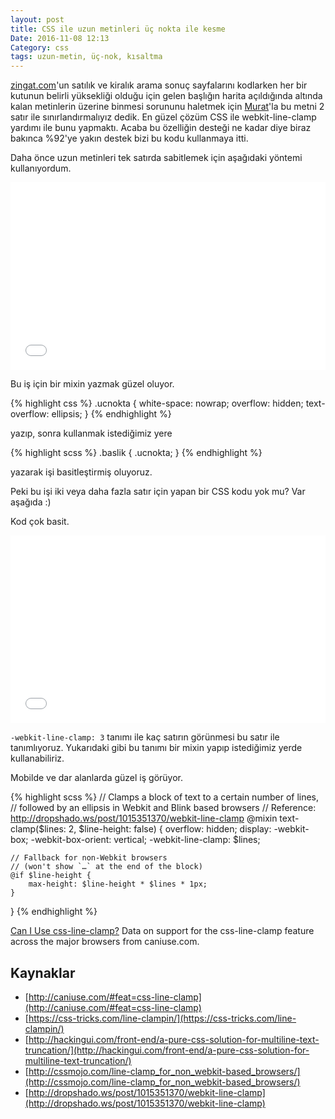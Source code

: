 ```yaml
---
layout: post
title: CSS ile uzun metinleri üç nokta ile kesme
Date: 2016-11-08 12:13
Category: css
tags: uzun-metin, üç-nok, kısaltma
---
```



[zingat.com](https://www.zingat.com)'un satılık ve kiralık arama sonuç sayfalarını kodlarken her bir kutunun belirli yüksekliği olduğu için gelen başlığın harita açıldığında altında kalan metinlerin üzerine binmesi sorununu haletmek için [Murat](http://twitter.com/muratcorlu)'la bu metni 2 satır ile sınırlandırmalıyız dedik. En güzel çözüm CSS ile webkit-line-clamp yardımı ile bunu yapmaktı. Acaba bu özelliğin desteği ne kadar diye biraz bakınca %92'ye yakın destek bizi bu kodu kullanmaya itti.

Daha önce uzun metinleri tek satırda sabitlemek için aşağıdaki yöntemi kullanıyordum.

<iframe height='300' scrolling='no' title='KNpXOV' src='//codepen.io/fatihhayri/embed/KNpXOV/?height=300&theme-id=13521&default-tab=css,result&embed-version=2' frameborder='no' allowtransparency='true' allowfullscreen='true' style='width: 100%;'>See the Pen <a href='http://codepen.io/fatihhayri/pen/KNpXOV/'>KNpXOV</a> by Fatih  (<a href='http://codepen.io/fatihhayri'>@fatihhayri</a>) on <a href='http://codepen.io'>CodePen</a>.
</iframe>

Bu iş için bir mixin yazmak güzel oluyor.

{% highlight css %}
.ucnokta {
  white-space: nowrap;
  overflow: hidden;
  text-overflow: ellipsis;
}
{% endhighlight %}

yazıp, sonra kullanmak istediğimiz yere 

{% highlight scss %}
.baslik {
  .ucnokta;
}
{% endhighlight %}

yazarak işi basitleştirmiş oluyoruz. 

Peki bu işi iki veya daha fazla satır için yapan bir CSS kodu yok mu? Var aşağıda :)

Kod çok basit.

<iframe height='300' scrolling='no' title='MbwOYb' src='//codepen.io/fatihhayri/embed/MbwOYb/?height=300&theme-id=13521&default-tab=html,result&embed-version=2' frameborder='no' allowtransparency='true' allowfullscreen='true' style='width: 100%;'>See the Pen <a href='http://codepen.io/fatihhayri/pen/MbwOYb/'>MbwOYb</a> by Fatih  (<a href='http://codepen.io/fatihhayri'>@fatihhayri</a>) on <a href='http://codepen.io'>CodePen</a>.
</iframe>

`-webkit-line-clamp: 3` tanımı ile kaç satırın görünmesi bu satır ile tanımlıyoruz. Yukarıdaki gibi bu tanımı bir mixin yapıp istediğimiz yerde kullanabiliriz.

Mobilde ve dar alanlarda güzel iş görüyor. 

{% highlight scss %}
// Clamps a block of text to a certain number of lines,
// followed by an ellipsis in Webkit and Blink based browsers
// Reference: http://dropshado.ws/post/1015351370/webkit-line-clamp
@mixin text-clamp($lines: 2, $line-height: false) {
    overflow: hidden;
    display: -webkit-box;
    -webkit-box-orient: vertical;
    -webkit-line-clamp: $lines;

    // Fallback for non-Webkit browsers
    // (won't show `…` at the end of the block)
    @if $line-height {
        max-height: $line-height * $lines * 1px;
    }
}
{% endhighlight %}

<p class="ciu_embed" data-feature="css-line-clamp" data-periods="future_1,current,past_1,past_2">   <a href="http://caniuse.com/#feat=css-line-clamp">Can I Use css-line-clamp?</a> Data on support for the css-line-clamp feature across the major browsers from caniuse.com. </p>

## Kaynaklar

 - [http://caniuse.com/#feat=css-line-clamp](http://caniuse.com/#feat=css-line-clamp)
 - [https://css-tricks.com/line-clampin/](https://css-tricks.com/line-clampin/)
 - [http://hackingui.com/front-end/a-pure-css-solution-for-multiline-text-truncation/](http://hackingui.com/front-end/a-pure-css-solution-for-multiline-text-truncation/)
 - [http://cssmojo.com/line-clamp_for_non_webkit-based_browsers/](http://cssmojo.com/line-clamp_for_non_webkit-based_browsers/)
 - [http://dropshado.ws/post/1015351370/webkit-line-clamp](http://dropshado.ws/post/1015351370/webkit-line-clamp)